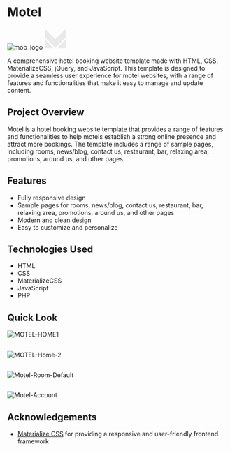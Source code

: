 # Motel

![mob_logo](https://github.com/user-attachments/assets/6fea28ad-7258-4554-9817-d8c5b1fec7f0)<?xml version="1.0"?>
<svg xmlns="http://www.w3.org/2000/svg" xmlns:xlink="http://www.w3.org/1999/xlink" xmlns:svgjs="http://svgjs.com/svgjs" version="1.1" width="50" height="50" x="0" y="0" viewBox="0 0 92.896 92.896" style="enable-background:new 0 0 50 50" xml:space="preserve" class=""><g transform="matrix(0.9400000000000001,0,0,0.9400000000000001,2.7868801116943374,2.786909866333012)">
<g xmlns="http://www.w3.org/2000/svg">
	<g>
		<polygon points="0,51.115 0,90.161 33.818,90.161 33.811,84.637   " fill="#e9e9e9" data-original="#000000" style="" class=""/>
		<polygon points="59.078,90.168 92.896,90.168 92.896,51.121 59.086,84.645   " fill="#e9e9e9" data-original="#000000" style="" class=""/>
		<polygon points="92.896,2.925 46.547,48.879 0,2.729 0,42.438 46.547,88.588 92.889,42.641   " fill="#e9e9e9" data-original="#000000" style="" class=""/>
	</g>
</g>
<g xmlns="http://www.w3.org/2000/svg">
</g>
<g xmlns="http://www.w3.org/2000/svg">
</g>
<g xmlns="http://www.w3.org/2000/svg">
</g>
<g xmlns="http://www.w3.org/2000/svg">
</g>
<g xmlns="http://www.w3.org/2000/svg">
</g>
<g xmlns="http://www.w3.org/2000/svg">
</g>
<g xmlns="http://www.w3.org/2000/svg">
</g>
<g xmlns="http://www.w3.org/2000/svg">
</g>
<g xmlns="http://www.w3.org/2000/svg">
</g>
<g xmlns="http://www.w3.org/2000/svg">
</g>
<g xmlns="http://www.w3.org/2000/svg">
</g>
<g xmlns="http://www.w3.org/2000/svg">
</g>
<g xmlns="http://www.w3.org/2000/svg">
</g>
<g xmlns="http://www.w3.org/2000/svg">
</g>
<g xmlns="http://www.w3.org/2000/svg">
</g>
</g></svg>


A comprehensive hotel booking website template made with HTML, CSS, MaterializeCSS, jQuery, and JavaScript. This template is designed to provide a seamless user experience for motel websites, with a range of features and functionalities that make it easy to manage and update content.



## Project Overview

Motel is a hotel booking website template that provides a range of features and functionalities to help motels establish a strong online presence and attract more bookings. The template includes a range of sample pages, including rooms, news/blog, contact us, restaurant, bar, relaxing area, promotions, around us, and other pages.
## Features

- Fully responsive design
- Sample pages for rooms, news/blog, contact us, restaurant, bar, relaxing area, promotions, around us, and other pages
- Modern and clean design
- Easy to customize and personalize


## Technologies Used
- HTML
- CSS
- MaterializeCSS
- JavaScript
- PHP


## Quick Look

![MOTEL-HOME1](https://github.com/user-attachments/assets/b0f4c31a-06ec-4e3a-b5b4-060a34247c0c)
##
![MOTEL-Home-2](https://github.com/user-attachments/assets/b641baf5-ab8b-4120-a218-f2469f8b5914)
##
![Motel-Room-Default](https://github.com/user-attachments/assets/1ca420d6-273a-4d20-b130-c56b3ba3f2f2)
##
![Motel-Account](https://github.com/user-attachments/assets/baad1b74-e7e2-48f3-a07f-91b6e81a3308)


## Acknowledgements
 - [Materialize CSS](https://materializecss.com/) for providing a responsive and user-friendly frontend framework

